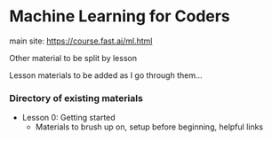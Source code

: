 # Machine Learning for Coders

main site: https://course.fast.ai/ml.html

Other material to be split by lesson

Lesson materials to be added as I go through them...

### Directory of existing materials
* Lesson 0: Getting started
  * Materials to brush up on, setup before beginning, helpful links
